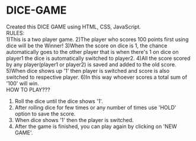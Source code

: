 # DICE-GAME
Created this DICE GAME using HTML, CSS, JavaScript.
<br>
RULES:<br>
1)This is a two player game.
2)The player who scores 100 points first using dice will be the Winner! 
3)When the score on dice is 1, the chance automatically goes to the other player that is when there's 1 on dice on player1 the dice is  automatically switched to player2.
4)All the score scored by any player(player1 or player2) is saved and added to the old score.
5)When dice shows up '1' then player is switched and score is also switched to respective player.
6)In this way whoever scores a total sum of '100' will win.<br>
HOW TO PLAY???<br>
1) Roll the dice until the dice shows '1'.
2) After rolling dice for few times or any number of times use 'HOLD' option to save the score.
3) When dice shows '1' then the player is switched.
4) After the game is finished, you can play again by clicking on 'NEW GAME'.
   
